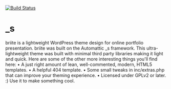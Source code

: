 [![Build Status](https://travis-ci.org/agustealo/briite.svg?branch=master)](https://travis-ci.org/agustealo/briite)

_s
===

briite is a lightweight WordPress theme design for online portfolio presentation. briite was built on the Automattic _s framework.
This ultra-lightweight theme was built with minimal third party libraries making it light and quick. Here are some of the other more interesting things you'll find here:
•	A just right amount of lean, well-commented, modern, HTML5 templates.
•	A helpful 404 template.
•	Some small tweaks in inc/extras.php that can improve your theming experience.
•	Licensed under GPLv2 or later. :) Use it to make something cool.
